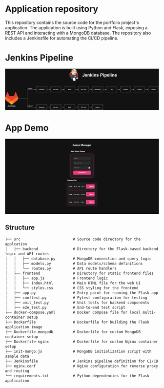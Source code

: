 # Application repository

This repository contains the source code for the portfolio project's application. The application is built using Python and Flask, exposing a REST API and interacting with a MongoDB database.
The repository also includes a Jenkinsfile for automating the CI/CD pipeline.

# Jenkins Pipeline

![Jenkins Pipeline](images/jenkins.png)

# App Demo

![App Demo](images/gazoz_manager.png)

## Structure

```text
├── src                        # Source code directory for the applcation
│   ├── backend                # Directory for the Flask-based backend logic and API routes
│   │   ├── database.py        # MongoDB connection and query logic
│   │   ├── models.py          # Data models/schema definitions
│   │   └── routes.py          # API route handlers
│   ├── frontend               # Directory for static frontend files
│   │   ├── app.js             # Frontend logic
│   │   ├── index.html         # Main HTML file for the web UI
│   │   └── styles.css         # CSS styling for the frontend
│   ├── app.py                 # Entry point for running the Flask app
│   ├── conftest.py            # Pytest configuration for testing
│   ├── unit_test.py           # Unit tests for backend components
│   ├── e2e_test.py            # End-to-end test script
├── docker-compose.yaml        # Docker Compose file for local multi-container setup
├── Dockerfile                 # Dockerfile for building the Flask application image
├── Dockerfile-mongodb         # Dockerfile for custom MongoDB container setup
├── Dockerfile-nginx           # Dockerfile for custom Nginx container setup
├── init-mongo.js              # MongoDB initialization script with sample data
├── Jenkinsfile                # Jenkins pipeline definition for CI/CD
├── nginx.conf                 # Nginx configuration for reverse proxy and routing
└── requirements.txt           # Python dependencies for the Flask application
```
